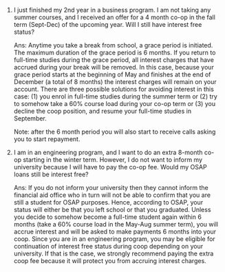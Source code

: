 1.  I just finished my 2nd year in a business program. I am not taking any summer courses, and I received an offer for a 4 month co-op in the fall term (Sept-Dec) of the upcoming year. Will I still have interest free status?

    Ans: Anytime you take a break from school, a grace period is initiated. The maximum duration of the grace period is 6 months. If you return to full-time studies during the grace period, all interest charges that have accrued during your break will be removed. In this case, because your grace period starts at the beginning of May and finishes at the end of December (a total of 8 months) the interest charges will remain on your account. There are three possible solutions for avoiding interest in this case: (1) you enrol in full-time studies during the summer term or (2) try to somehow take a 60% course load during your co-op term or (3) you decline the coop position, and resume your full-time studies in September.

    Note: after the 6 month period you will also start to receive calls asking you to start repayment.

2.  I am in an engineering program, and I want to do an extra 8-month co-op starting in the winter term. However, I do not want to inform my university because I will have to pay the co-op fee. Would my OSAP loans still be interest free?

    Ans: If you do not inform your university then they cannot inform the financial aid office who in turn will not be able to confirm that you are still a student for OSAP purposes. Hence, according to OSAP, your status will either be that you left school or that you graduated. Unless you decide to somehow become a full-time student again within 6 months (take a 60% course load in the May-Aug summer term), you will accrue interest and will be asked to make payments 6 months into your coop. Since you are in an engineering program, you may be eligible for continuation of interest free status during coop depending on your university. If that is the case, we strongly recommend paying the extra coop fee because it will protect you from accruing interest charges.
